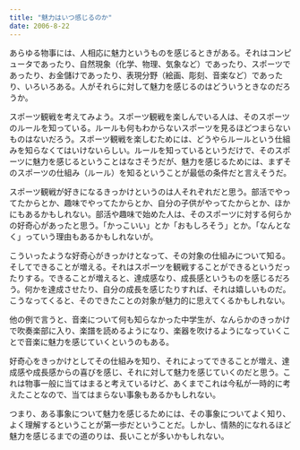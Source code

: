 ```yaml
---
title: "魅力はいつ感じるのか"
date: 2006-8-22
---
```


あらゆる物事には、人相応に魅力というものを感じるときがある。それはコンピュータであったり、自然現象（化学、物理、気象など）であったり、スポーツであったり、お金儲けであったり、表現分野（絵画、彫刻、音楽など）であったり、いろいろある。人がそれらに対して魅力を感じるのはどういうときなのだろうか。

スポーツ観戦を考えてみよう。スポーツ観戦を楽しんでいる人は、そのスポーツのルールを知っている。ルールも何もわからないスポーツを見るほどつまらないものはないだろう。スポーツ観戦を楽しむためには、どうやらルールという仕組みを知らなくてはいけないらしい。ルールを知っているというだけで、そのスポーツに魅力を感じるということはなさそうだが、魅力を感じるためには、まずそのスポーツの仕組み（ルール）を知るということが最低の条件だと言えそうだ。

スポーツ観戦が好きになるきっかけというのは人それぞれだと思う。部活でやってたからとか、趣味でやってたからとか、自分の子供がやってたからとか、ほかにもあるかもしれない。部活や趣味で始めた人は、そのスポーツに対する何らかの好奇心があったと思う。「かっこいい」とか「おもしろそう」とか。「なんとなく」っていう理由もあるかもしれないが。

こういったような好奇心がきっかけとなって、その対象の仕組みについて知る。そしてできることが増える。それはスポーツを観戦することができるというだったりする。できることが増えると、達成感なり、成長感というものを感じるだろう。何かを達成させたり、自分の成長を感じたりすれば、それは嬉しいものだ。こうなってくると、そのできたことの対象が魅力的に思えてくるかもしれない。

他の例で言うと、音楽について何も知らなかった中学生が、なんらかのきっかけで吹奏楽部に入り、楽譜を読めるようになり、楽器を吹けるようになっていくことで音楽に魅力を感じていくというのもある。

好奇心をきっかけとしてその仕組みを知り、それによってできることが増え、達成感や成長感からの喜びを感じ、それに対して魅力を感じていくのだと思う。これは物事一般に当てはまると考えているけど、あくまでこれは今私が一時的に考えたことなので、当てはまらない事象もあるかもしれない。

つまり、ある事象について魅力を感じるためには、その事象についてよく知り、よく理解するということが第一歩だということだ。しかし、情熱的になれるほど魅力を感じるまでの道のりは、長いことが多いかもしれない。
